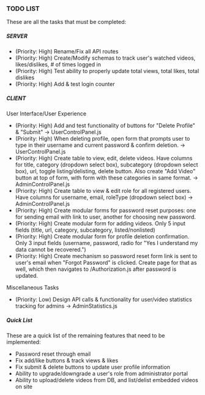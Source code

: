 ### TODO LIST

These are all the tasks that must be completed:

##### SERVER

- (Priority: High) Rename/Fix all API routes
- (Priority: High) Create/Modify schemas to track user's watched videos, likes/dislikes, # of times logged in
- (Priority: High) Test ability to properly update total views, total likes, total dislikes
- (Priority: High) Add & test login counter

##### CLIENT

User Interface/User Experience
- (Priority: High) Add and test functionality of buttons for "Delete Profile" & "Submit" 
    -> UserControlPanel.js
- (Priority: High) When deleting profile, open form that prompts user to type in their username and current password & confirm deletion. 
    -> UserControlPanel.js
- (Priority: High) Create table to view, edit, delete videos. Have columns for title, category (dropdown select box), subcategory (dropdown select box), url, toggle listing/delisting, delete button. Also create "Add Video" button at top of form, with form with these categories in same format.
    -> AdminControlPanel.js
- (Priority: High) Create table to view & edit role for all registered users. Have columns for username, email, roleType (dropdown select box)
    -> AdminControlPanel.js
- (Priority: High) Create modular forms for password reset purposes: one for sending email with link to user, another for choosing new password.
- (Priority: High) Create modular form for adding videos. Only 5 input fields (title, url, category, subcategory, listed/nonlisted)
- (Priority: High) Create modular form for profile deletion confirmation. Only 3 input fields (username, password, radio for "Yes I understand my data cannot be recovered.")
- (Priority: High) Create mechanism so password reset form link is sent to user's email when "Forgot Password" is clicked. Create page for that as well, which then navigates to /Authorization.js after password is updated.

Miscellaneous Tasks
- (Priority: Low) Design API calls & functionality for user/video statistics tracking for admins -> AdminStatistics.js


##### Quick List
These are a quick list of the remaining features that need to be implemented:

- Password reset through email
- Fix add/like buttons & track views & likes
- Fix submit & delete buttons to update user profile information
- Ability to upgrade/downgrade a user's role from administrator portal
- Ability to upload/delete videos from DB, and list/delist embedded videos on site